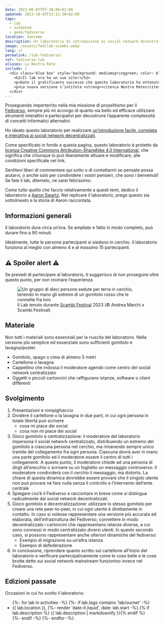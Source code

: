 ```yaml
---
date: 2023-06-07T07:38:05+02:00
updated: 2023-10-03T13:12:38+02:00
tags:
  - lab
  - outdated
  - geek/fediverse
location: Sanremo
description: Un laboratorio di introduzione ai social network decentralizzati
image: /assets/fedilab-scambi.webp
lang: it
permalink: /lab-fediverso/
ref: fediverse-lab
aliases: La Nostra Rete
include: |
  <div class='blue box' style='background: mediumspringgreen; color: black;'>
    <h2>Il lab ora ha un suo sito!</h2>
    <p>Dato il gratificante successo che questo laboratorio ha ottenuto nel suo primo anno di vita, ho voluto strutturarlo meglio e arricchirlo.</p>
    <p>La nuova versione s’intitola <strong><cite>La Nostra Rete</cite></strong> e ha <a href='https://ournet.rocks/it/' title='La Nostra Rete'>un sito dedicato</a>!</p>
  </div>
---
```

Proseguendo imperterrito nella mia missione di proselitismo per il [Fediverso](Fediverse.md), sempre più mi accorgo di quanto sia bello ed efficace utilizzare strumenti interattivi e partecipativi per decostruire l’apparente complessità di concetti informatici alternativi.

Ho ideato questo laboratorio per realizzare <u>un’introduzione facile, completa e interattiva ai social network decentralizzati</u>.

<div class='yellow box'>
	<p>Come specificato in fondo a questa pagina, questo laboratorio è protetto da <a href='https://creativecommons.org/licenses/by-sa/4.0/deed.it'>licenza Creative Commons Attribution-ShareAlike 4.0 International</a>, che significa che chiunque lo può liberamente attuare e modificare, alle condizioni specificate nel link.</p>
	<p>Sentitevi liberi di commentare qui sotto o di contattarmi se pensate possa aiutarvi, o anche solo per condividere i vostri pensieri, che sono i benvenuti! Se fate il lab, ditemelo, ne sarei felicissimo.</p>
</div>

Come tutto quello che faccio relativamente a questi temi, dedico il laboratorio a [Aaron Swartz](Aaron%20Swartz.md). Nel replicare il laboratorio, prego questo sia sottolineato e la storia di Aaron raccontata.

## Informazioni generali

Il laboratorio dura circa un’ora. Se ampliato e fatto in modo completo, può durare fino a 90 minuti.

Idealmente, tutte le persone partecipanti si siedono in cerchio. Il laboratorio funziona al meglio con almeno 4 e al massimo 15 partecipanti.

<div class='red box'>
	<h2 lang='en'>⚠️ Spoiler alert ⚠️</h2>
	<p>Se prevedi di partecipare al laboratorio, ti suggerisco di non proseguire oltre questo punto, per non rovinare l’esperienza</p>
</div>

<figure>
	<img src='{{ image }}' alt='Un gruppo di dieci persone sedute per terra in cerchio, tenendo in mano gli estremi di un gomitolo rosso che le connette fra loro'>
	<figcaption>Il Lab tenuto durante <a href='https://scambi.org'>Scambi Festival</a> 2023 (© Andrea Marchi x Scambi Festival)</figcaption>
</figure>

## Materiale

Non tutti i materiali sono essenziali per la riuscita del laboratorio. Nella versione più semplice ed essenziale sono sufficienti gomitolo e lavagna/poster.

- Gomitolo, spago o cima di almeno 5 metri
- Cartellone o lavagna
- Cappellino che indossa il moderatore agendo come centro del social network centralizzato
- Oggetti o piccoli cartoncini che raffigurano istanze, software o client differenti

## Svolgimento

1. Presentazioni e rompighiaccio
2. Dividere il cartellone o la lavagna in due parti, in cui ogni persona in totale libertà può scrivere
	- cosa mi piace dei social
	- cosa non mi piace dei social
3. Gioco gomitolo e centralizzazione: il moderatore del laboratorio impersona il social network centralizzato, distribuendo un estremo del gomitolo a ciascuna persona nel cerchio, ma rimanendo sempre unico tramite del collegamento fra ogni persona. Ciascunə dovrà aver in mano una parte gomitolo ed il moderatore essere il centro di tutti i collegamenti. A questo punto, il moderatore chiede ad una persona di dirgli all’orecchio o scrivere su un foglietto un messaggio controverso. Il moderatore condividerà con il cerchio il messaggio, ma distorto. La chiave di questa dinamica dovrebbe essere provare che il singolo utente non può provare né fare nulla senza il controllo e l’intervento dell’ente centrale
4. Spiegare cos’è il Fediverso e raccontare in breve come si distingua radicalmente dai social network decentralizzati.
5. Gioco gomitolo e decentralizzazione: utilizzare lo stesso gomitolo per creare una rete peer-to-peer, in cui ogni utente è direttamente in contatto. In caso si volesse rappresentare una versione più accurata ed elaborata, dell’infrastruttura del Fediverso, connettere in modo decentralizzato i cartoncini che rappresentano istanze diverse, a cui sono connessi in modo centralizzato diversi utenti. In questo secondo caso, si possono rappresentare anche ulteriori dinamiche del fediverso:
	- Esempio di migrazione su un’altra istanza
	- Esempio di defederazione
6. In conclusione, riprendere quanto scritto sul cartellone all’inizio del laboratorio e verificare partecipativamente come le cose belle e le cose brutte dette sui social network mainstream funzionino invece nel Fediverso.

## Edizioni passate

Occasioni in cui ho svolto il laboratorio:

<ul>
	{%- for lab in activities -%}
		{%- if lab.tags contains 'lab/ournet' -%}
			<li>{{ lab.location }}, <time datetime='{{ lab.start | date_to_xmlschema }}'>{%- render 'date-it.liquid', date: lab.start -%}</time>.{% if lab.description %} {{ lab.description | markdownify }}{% endif %}</li>
		{%- endif -%}
	{%- endfor -%}
</ul>
